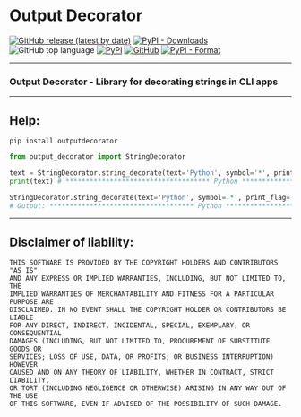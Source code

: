 # Output Decorator

[![GitHub release (latest by date)](https://img.shields.io/github/v/release/saneksking/outputdecorator)](https://github.com/saneksking/outputdecorator/)
[![PyPI - Downloads](https://img.shields.io/pypi/dm/outputdecorator?label=pypi%20downloads)](https://pypi.org/project/outputdecorator/)
![GitHub top language](https://img.shields.io/github/languages/top/saneksking/outputdecorator)
[![PyPI](https://img.shields.io/pypi/v/outputdecorator)](https://pypi.org/project/outputdecorator)
[![GitHub](https://img.shields.io/github/license/saneksking/outputdecorator)](https://github.com/saneksking/outputdecorator/blob/master/LICENSE)
[![PyPI - Format](https://img.shields.io/pypi/format/outputdecorator)](https://pypi.org/project/outputdecorator)
***
### Output Decorator - Library for decorating strings in CLI apps 
***

## Help:

`pip install outputdecorator`

```python
from output_decorator import StringDecorator

text = StringDecorator.string_decorate(text='Python', symbol='*', print_flag=False)
print(text) # ************************************ Python ***********************************

StringDecorator.string_decorate(text='Python', symbol='*', print_flag=True) 
# Output: ************************************ Python ***********************************

```

***

## Disclaimer of liability:
    THIS SOFTWARE IS PROVIDED BY THE COPYRIGHT HOLDERS AND CONTRIBUTORS "AS IS"
    AND ANY EXPRESS OR IMPLIED WARRANTIES, INCLUDING, BUT NOT LIMITED TO, THE
    IMPLIED WARRANTIES OF MERCHANTABILITY AND FITNESS FOR A PARTICULAR PURPOSE ARE
    DISCLAIMED. IN NO EVENT SHALL THE COPYRIGHT HOLDER OR CONTRIBUTORS BE LIABLE
    FOR ANY DIRECT, INDIRECT, INCIDENTAL, SPECIAL, EXEMPLARY, OR CONSEQUENTIAL
    DAMAGES (INCLUDING, BUT NOT LIMITED TO, PROCUREMENT OF SUBSTITUTE GOODS OR
    SERVICES; LOSS OF USE, DATA, OR PROFITS; OR BUSINESS INTERRUPTION) HOWEVER
    CAUSED AND ON ANY THEORY OF LIABILITY, WHETHER IN CONTRACT, STRICT LIABILITY,
    OR TORT (INCLUDING NEGLIGENCE OR OTHERWISE) ARISING IN ANY WAY OUT OF THE USE
    OF THIS SOFTWARE, EVEN IF ADVISED OF THE POSSIBILITY OF SUCH DAMAGE.
